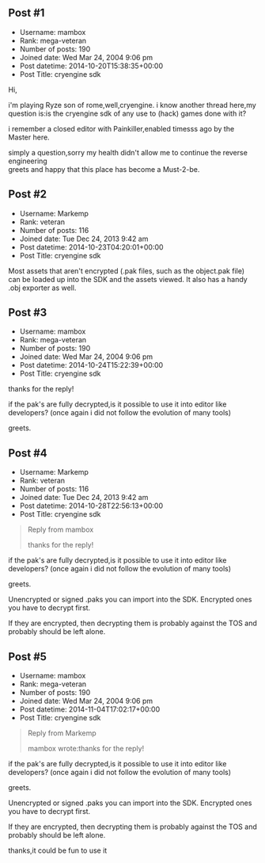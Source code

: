 ## Post #1
- Username: mambox
- Rank: mega-veteran
- Number of posts: 190
- Joined date: Wed Mar 24, 2004 9:06 pm
- Post datetime: 2014-10-20T15:38:35+00:00
- Post Title: cryengine sdk

Hi,

i'm playing Ryze son of rome,well,cryengine.
i know another thread here,my question is:is the cryengine sdk of any use to (hack) games done with it?

i remember a closed editor with Painkiller,enabled timesss ago by the Master here.

simply a question,sorry my health didn't allow me to continue the reverse engineering  
greets and happy that this place has become a Must-2-be.
## Post #2
- Username: Markemp
- Rank: veteran
- Number of posts: 116
- Joined date: Tue Dec 24, 2013 9:42 am
- Post datetime: 2014-10-23T04:20:01+00:00
- Post Title: cryengine sdk

Most assets that aren't encrypted (.pak files, such as the object.pak file) can be loaded up into the SDK and the assets viewed.  It also has a handy .obj exporter as well.
## Post #3
- Username: mambox
- Rank: mega-veteran
- Number of posts: 190
- Joined date: Wed Mar 24, 2004 9:06 pm
- Post datetime: 2014-10-24T15:22:39+00:00
- Post Title: cryengine sdk

thanks for the reply!

if the pak's are fully decrypted,is it possible to use it into editor like developers?
(once again i did not follow the evolution of many tools)

greets.
## Post #4
- Username: Markemp
- Rank: veteran
- Number of posts: 116
- Joined date: Tue Dec 24, 2013 9:42 am
- Post datetime: 2014-10-28T22:56:13+00:00
- Post Title: cryengine sdk

> Reply from mambox
>
> thanks for the reply!

if the pak's are fully decrypted,is it possible to use it into editor like developers?
(once again i did not follow the evolution of many tools)

greets.

Unencrypted or signed .paks you can import into the SDK.  Encrypted ones you have to decrypt first.

If they are encrypted, then decrypting them is probably against the TOS and probably should be left alone.
## Post #5
- Username: mambox
- Rank: mega-veteran
- Number of posts: 190
- Joined date: Wed Mar 24, 2004 9:06 pm
- Post datetime: 2014-11-04T17:02:17+00:00
- Post Title: cryengine sdk

> Reply from Markemp
>
> mambox wrote:thanks for the reply!

if the pak's are fully decrypted,is it possible to use it into editor like developers?
(once again i did not follow the evolution of many tools)

greets.

Unencrypted or signed .paks you can import into the SDK.  Encrypted ones you have to decrypt first.

If they are encrypted, then decrypting them is probably against the TOS and probably should be left alone.

thanks,it could be fun to use it
